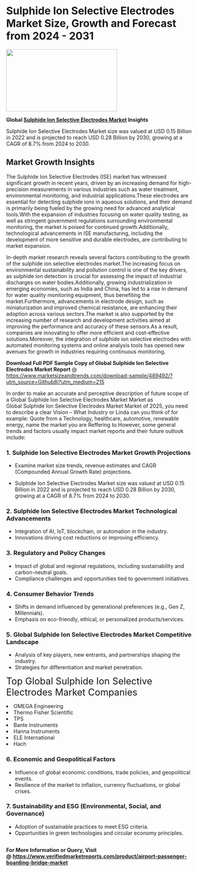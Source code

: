 <H1>Sulphide Ion Selective Electrodes Market Size, Growth and Forecast from 2024 - 2031</H1><img class="aligncenter size-medium wp-image-584254" src="https://thirdeyenews.in/wp-content/uploads/2024/09/Global-Market-Research-300x168.jpeg" alt="" width="300" height="168" /><p><strong>Global&nbsp;<a href="https://www.marketsizeandtrends.com/download-sample/489492/?utm_source=Github8j?utm_medium=215">Sulphide Ion Selective Electrodes Market</a> Insights</strong></p><p>Sulphide Ion Selective Electrodes Market size was valued at USD 0.15 Billion in 2022 and is projected to reach USD 0.28 Billion by 2030, growing at a CAGR of 8.7% from 2024 to 2030.</p><p><h2>Market Growth Insights</h2> The Sulphide Ion Selective Electrodes (ISE) market has witnessed significant growth in recent years, driven by an increasing demand for high-precision measurements in various industries such as water treatment, environmental monitoring, and industrial applications.These electrodes are essential for detecting sulphide ions in aqueous solutions, and their demand is primarily being fueled by the growing need for advanced analytical tools.With the expansion of industries focusing on water quality testing, as well as stringent government regulations surrounding environmental monitoring, the market is poised for continued growth.Additionally, technological advancements in ISE manufacturing, including the development of more sensitive and durable electrodes, are contributing to market expansion.<p>In-depth market research reveals several factors contributing to the growth of the sulphide ion selective electrodes market.The increasing focus on environmental sustainability and pollution control is one of the key drivers, as sulphide ion detection is crucial for assessing the impact of industrial discharges on water bodies.Additionally, growing industrialization in emerging economies, such as India and China, has led to a rise in demand for water quality monitoring equipment, thus benefiting the market.Furthermore, advancements in electrode design, such as miniaturization and improved chemical resistance, are enhancing their adoption across various sectors.The market is also supported by the increasing number of research and development activities aimed at improving the performance and accuracy of these sensors.As a result, companies are innovating to offer more efficient and cost-effective solutions.Moreover, the integration of sulphide ion selective electrodes with automated monitoring systems and online analysis tools has opened new avenues for growth in industries requiring continuous monitoring.<p><span class=""><strong>Download Full PDF Sample Copy of Global Sulphide Ion Selective Electrodes Market Report</strong> @ <a href="https://www.marketsizeandtrends.com/download-sample/489492/?utm_source=Github8j?utm_medium=215" target="_blank">https://www.marketsizeandtrends.com/download-sample/489492/?utm_source=Github8j?utm_medium=215</a></span></p><p>In order to make an accurate and perceptive description of future scope of a Global&nbsp;Sulphide Ion Selective Electrodes Market Market as Global&nbsp;Sulphide Ion Selective Electrodes Market Market of 2025, you need to describe a clear Vision &ndash; What Industry or Linda can you think of for example: Quote from a Technology, healthcare, automotive, renewable energy, name the market you are Reffering to.However, some general trends and factors usually impact market reports and their future outlook include:</p><h3>1.&nbsp;<strong>Sulphide Ion Selective Electrodes Market Growth Projections</strong></h3><ul><li>Examine market size trends, revenue estimates and CAGR (Compounded Annual Growth Rate) projections.</li><li><p>Sulphide Ion Selective Electrodes Market size was valued at USD 0.15 Billion in 2022 and is projected to reach USD 0.28 Billion by 2030, growing at a CAGR of 8.7% from 2024 to 2030.</p></li></ul><h3>2.&nbsp;<strong>Sulphide Ion Selective Electrodes Market Technological Advancements</strong></h3><ul><li>Integration of AI, IoT, blockchain, or automation in the industry.</li><li>Innovations driving cost reductions or improving efficiency.</li></ul><h3>3.&nbsp;<strong>Regulatory and Policy Changes</strong></h3><ul><li>Impact of global and regional regulations, including sustainability and carbon-neutral goals.</li><li>Compliance challenges and opportunities tied to government initiatives.</li></ul><h3>4.&nbsp;<strong>Consumer Behavior Trends</strong></h3><ul><li>Shifts in demand influenced by generational preferences (e.g., Gen Z, Millennials).</li><li>Emphasis on eco-friendly, ethical, or personalized products/services.</li></ul><h3>5.&nbsp;<strong>Global Sulphide Ion Selective Electrodes Market Competitive Landscape</strong></h3><ul><li>Analysis of key players, new entrants, and partnerships shaping the industry.</li><li>Strategies for differentiation and market penetration.</li></ul><p data-pm-slice="1 1 []"><span style="color: inherit; font-family: inherit; font-size: 25px;">Top Global Sulphide Ion Selective Electrodes Market Companies</span></p><div class="" data-test-id=""><p><li>OMEGA Engineering</li><li> Thermo Fisher Scientific</li><li> TPS</li><li> Bante Instruments</li><li> Hanna Instruments</li><li> ELE International</li><li> Hach</li></p></div><h3>6.&nbsp;<strong>Economic and Geopolitical Factors</strong></h3><ul><li>Influence of global economic conditions, trade policies, and geopolitical events.</li><li>Resilience of the market to inflation, currency fluctuations, or global crises.</li></ul><h3>7.&nbsp;<strong>Sustainability and ESG (Environmental, Social, and Governance)</strong></h3><ul><li>Adoption of sustainable practices to meet ESG criteria.</li><li>Opportunities in green technologies and circular economy principles.</li></ul><h2><strong style="font-size: 14px;">For More Information or Query, Visit @&nbsp;</strong><a style="background-color: #ffffff; font-size: 14px;" href="https://www.marketsizeandtrends.com/report/sulphide-ion-selective-electrodes-market/" target="_blank">https://www.verifiedmarketreports.com/product/airport-passenger-boarding-bridge-market</a></h2>